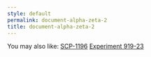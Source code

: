 ```yaml
---
style: default
permalink: document-alpha-zeta-2
title: document-alpha-zeta-2
---
```

You may also like:
[SCP-1196](http://scp-wiki.net/scp-1196)
[Experiment 919-23](http://scp-wiki.net/experiment-919-23)